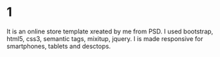 # 1 
It is an online store template xreated by me from PSD.
I used bootstrap, html5, css3, semantic tags, mixitup, jquery.
I is made responsive for smartphones, tablets and desctops.
